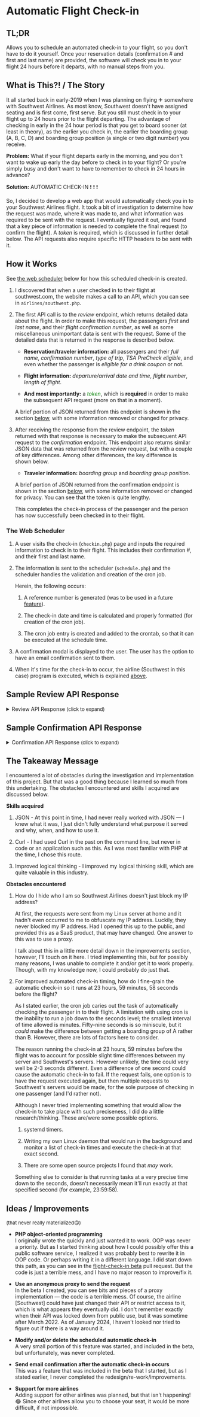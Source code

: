 # Automatic Flight Check-in

## TL;DR

Allows you to schedule an automated check-in to your flight, so you don't have to do it yourself. Once your reservation details (confirmation # and first and last name) are provided, the software will check you in to your flight 24 hours before it departs, with no manual steps from you.


## What is This⁈ / The Story

It all started back in early-2019 when I was planning on flying ✈ somewhere with Southwest Airlines. As most know, Southwest doesn't have assigned seating and is first come, first serve. But you still must check in to your flight up to 24 hours prior to the flight departing. The advantage of checking in early in the 24 hour period is that you get to board sooner (at least in theory), as the earlier you check in, the earlier the boarding group (A, B, C, D) and boarding group position (a single or two digit number) you receive.

**Problem:** What if your flight departs early in the morning, and you don't want to wake up early the day before to check in to your flight? Or you're simply busy and don't want to have to remember to check in 24 hours in advance?

**Solution:** AUTOMATIC CHECK-IN ❗ ❗ ❗

So, I decided to develop a web app that would automatically check you in to your Southwest Airlines flight. It took a bit of investigation to determine how the request was made, where it was made to, and what information was required to be sent with the request. I eventually figured it out, and found that a key piece of information is needed to complete the final request (to confirm the flight). A _token_ is required, which is discussed in further detail below. The API requests also require specific HTTP headers to be sent with it.


## How it Works

See [the web scheduler](#the-web-scheduler) below for how this scheduled check-in is created.

1) I discovered that when a user checked in to their flight at southwest.com, the website makes a call to an API, which you can see in `airlines/southwest.php`.

2) The first API call is to the _review_ endpoint, which returns detailed data about the flight. In order to make this request, the passengers _first_ and _last name_, and their _flight confirmation number_, as well as some miscellaneous unimportant data is sent with the request. Some of the detailed data that is returned in the response is described below.

    - **Reservation/traveler information:** all passengers and their _full name_, _confirmation number_, _type of trip_, _TSA PreCheck eligible_, and even whether the passenger is _eligible for a drink coupon_ or not.

    - **Flight information:** _departure/arrival date and time_, _flight number_, _length of flight_.

    - **And most importantly:** a <span style="color: green;">_token_</span>, which is **required** in order to make the subsequent API request (more on that in a moment).

    A brief portion of JSON returned from this endpoint is shown in the section [below](#sample-review-api-response), with some information removed or changed for privacy.

3) After receiving the response from the review endpoint, the _token_ returned with that response is necessary to make the subsequent API request to the _confirmation_ endpoint. This endpoint also returns similar JSON data that was returned from the review request, but with a couple of key differences. Among other differences, the key difference is shown below.

    - **Traveler information:** _boarding group_ and _boarding group position_.

    A brief portion of JSON returned from the confirmation endpoint is shown in the section [below](#sample-confirmation-api-response), with some information removed or changed for privacy. You can see that the token is quite lengthy.

    This completes the check-in process of the passenger and the person has now successfully been checked in to their flight.


### The Web Scheduler

1) A user visits the check-in (`checkin.php`) page and inputs the required information to check in to their flight. This includes their confirmation #, and their first and last name.

2) The information is sent to the scheduler (`schedule.php`) and the scheduler handles the validation and creation of the cron job.

    Herein, the following occurs:

    1) A reference number is generated (was to be used in a future [feature](#ideas--improvements)).

    2) The check-in date and time is calculated and properly formatted (for creation of the cron job).

    3) The cron job entry is created and added to the crontab, so that it can be executed at the schedule time.

3) A confirmation modal is displayed to the user. The user has the option to have an email confirmation sent to them.

4) When it's time for the check-in to occur, the airline (Southwest in this case) program is executed, which is explained [above](#how-it-works).


## Sample Review API Response

<details>
  <summary>Review API Response <span style="font-size: small;">(click to expand)<span></summary>

```JSON
{
  "data": {
    "searchResults": {
      "reservation": {
        "confirmationNumber": "MVDNPS",
        "international": false,
        "seniorPassenger": false,
        "eligibleForDrinkCoupon": false,
        "upgradeToBusinessSelect": true,
        "tripType": "roundtrip",
        "travelers": [
          {
            "extraSeat": false,
            "firstName": "Johnny",
            "middleName": null,
            "lastName": "5",
            "givenName": "Johnny",
            "surname": "5",
            "boardingBounds": [
              {
                "eligibleForSelfServiceCheckIn": true,
                "boardingSegments": [
                  {
                    "tsaPreCheck": true,
                    "eligibleForDrinkCoupon": false,
                    "disabilityAssistance": false
                  }
                ]
              }
            ]
          }
        ],
        "bounds": [
          {
            "international": false,
            "segments": [
              {
                "flightIdentifier": "",
                "originationAirportCode": "MCO",
                "destinationAirportCode": "MIA",
                "departureDate": "2018-08-04T10:25-07:00",
                "flightLegs": [
                  {
                    "operatingFlightNumber": "1856",
                    "originationAirportCode": "MCO",
                    "destinationAirportCode": "MIA",
                    "departureDateTime": "2018-08-04T10:25-07:00",
                    "arrivalDateTime": "2018-08-04T11:35-07:00",
                    "changePlanes": false,
                    "nextDay": false,
                    "wifi": true,
                    "totalDuration": 60,
                    "stopDuration": 0
                  }
                ]
              }
            ],
            "type": "departing"
          }
        ]
      },
      "token": "eyJhbGciOiJkaXIiLCJlbmMiOiJBMTI4Q0JDLUhTMjU2In0..wyoMHC2oQo9nOjwRWSMSXA.cbtOFC53BeZssG9Uvp0fEvRtDpif5Jcp876KFIrjIB9ZWgqRG6fqmS69J1n_8YzWJy40iER7p9o1qfN7MFu5h6DQGsjo0zPn9vIRVzQwI738_xgn3Pq4--A2qUXB4rCG5TyJuCTaUhRNJ9wZSReGD6zOYu0viP0oIVzakqjGbM7qPdbRncrkaaeQGGEyW3-8bMunxcH6GEa9-P8b4kYXsT1RhlxqRHD5bBfGDcLIit58m10xa6ilI0I5q-M5jfRpFb0qri2ggQxNw-WTUO3hxJ_Bjf5V72Q4BJEtCxjqXaqH8924rBSkUYihrdQOtYW2TCsPoek-UjpgTePlcJITQLnUX3riIkHfYBNSr_2UW2fwm2igiTrlmmD_A7gABZq3U0gRgS37PungW5Rc93i12MvOT77tSmOri5-JvHssNDCh4d1Mhhlpm_2kDKL8SBIPw9bffaHlYtC6F8wyqoF3aIfDYeuZUcXmx7R0V6ccS4uQh-cMrXbudPffehpT6THg6JYrZSgUk8cAEmzKhvGb9TMNvsvdAmy6-Ar_mSwSgNJ3UyY-zOT32INw7chUdx1q7omCMMAFaGBeJZPnJUJ6H6WXTzDDOOyKE69cypnPBPSxo5pd9MORQlgPV6JTMiBXzZdA3HR4VBRP0AiEGDXeKfcWZCX5LDMy-sT362-6gveVusrZSUnTZsfvnn90vnz-w6tTJscir_RfkRmqehjPqOy4EmmG7TCsSeEMnRlA4O8Ez-gHufEvjNtJFze0x0K9TaNoBcL1Ce1D1P64Ntrd1ypBNo3ojZmEzWP1aHtLODKw1ZWAYI_ZcZCG84mQ-Eu6mqWldGGMSZH-LAxD4_grpe4vd-KnA5TMlI0izOQ-DKyWiANVEOSizz_tmWlPNmWkgXJRjpJ0Y0EcYQZeh0cyzTFPwy9ZTVu1NLgNjggTik6HatBjhQGEGX0bPHhWF8IJerpEYJp95HxPOjhXDqf5XX0pP_pyKH1-viA4Ze2OrEfrU6D8QRD673QmFC-uJEIQfvtL17s-pmjt5wzKbTW9mUABnLo_v2Mudbx1C_sM77Noyw2m6SBBXMzsiavCMc8fW9YlzxcLFu37-mERoavJGTRmoH74mb6qkMbtvIlWGetfoEM8wk9lZRTV6TECMzGYG04foKr48zJ5n8rRxCYmb-0mk4WPmRzve637g9jCZ3_uHktCsSfcN8VxdRVOCU2kkA-M4z8WViI1iZ6Bj8pZ2C1b-KsgfeOMvd7UoTGx6hnbkwoSVDIipIflYKz6q8SKZ22xlKEfYRO0kTtVRIcOE9oG5YyYF9jHFJk09f_DLy_GPrgLcQzJFQIWepJeYsE7yGQXpk22nXxT6cdp2jorz28cXBcAFijGNVy74TDif2oSCGAckODdxMO64JXLL50vYSuuqj2wrAVtoEfJ7LGbmXlYmcmFoypGSXW3VJ8vMsEu9HbaVXProrH9ROqBmrJANeEFiNRBAVxUIgrRjxAUWsfa7PKROSmvvHkMC_785HpYL9x7pYPDOJPPnHqwMlJ6TEL1PRT1K3xME_pKFsYoIsfUCaBCyJ2JZys6ydFJ7bWHn0rl9TA_5OuegNFuKA2KV6SCkXSMLIWHZ9WXlec_PYdUMxJmhukRZNF0dguYkq_sAhThuPZoB06ML5Xz-1bHZydkQImOOnJbfd8m1Q1cQ7ax0mRr5jPiPkwaAwG9Zn4p2sYy_HBECWrq28kX_fafVZBEzWqmHvxB8ZW0lwDyqxI6n0LChNDx7_ZSxYKXArvKeEQcjWCXlmHPlO3S3mpW4Qr-zb0Rmtffx9NLRkYOi2DWlzqWNVaZmSXJia3oo_ST5Ajie8uQa5l6zkIOLbSAG_xKL_wvAlxUr2zf-Hlx5gHPNJtsXqjLFxFmvprzLshJdizWJv93GV1lnZTFJidZ7xhgkrNapEj_mlF0z_vbrRFJ6d37WeQFlkXbI715GhHFhWwB1fvZn4LPrMwBotqfecm_JTIaUI9niqk76IvTe4xSuskoaOtxGjQgk1w_YsG3CTky05rMHb_3We1PopKO6iZnxl6LBEjXzTKUHM4IFophz7EtNp5ZBPMlDIvLHeOmWf_10LkYrSyjEFqlMV2WWlY_iBU7N8J0piFynbc5No34i1C6jJ8czRZA8ollw4JmBUSr0iwZgP0047vtn-jH0gnAgsuBWk5I4UBjA2WttQwk079WeFfJICFh_0vnMY5bpan1_g8cNpHFCtcak2MUe7qcTF75G0vy7gL5LnNkQzG3HMONGaNXIJ4ePIlJ-L0cZMrOJyPdzpaQ8yc_D5A1TJJAHXOkj6K6UsQoF_fLYg64YMRz2S0EfCgp6wLwW8kDzm5T6VrkE-bmxbaXrUs2fDR1RDU6bCghQuAxEY5QnPd3cK2Bfr4-xWHopwsDe-PQQKl3lG1u9CXRHrkUOSs7AcdUS0E8vLBE7tNrZlUvtGY8cnGCvXbfT8skcCSM0kmrSCpRj5DcxdCrzr3mORRkw-qj2O0qy6R6hs8Y4OYhkho1VqarNUCeFvlWpaepnVXMVGuGMTdOPnSiqMFYuZCWwIh7lMxqDFIvXZIo7G-ajWhv3YigUwL7yM0fJHlFczTtD6iDNwzFyzU_OT5Pl9poAm8YLVbE5hm4P0cjOF3cfkVb_CMmpVeE4J0BfqMXhZw_4PsmbFQgu4sOoPhOC1ZCjmMIrP54GSG6itBNv4xb40qXo7xyyx9DqZtbktCexrVNjfGx0_AkiT-E4-C_uDyVDh2618bnJePfcrUtOLpSNkKvn7HQGcRjlECPishXIoW8qNpm0SSbrAaqod-d30MnzfCr_RF-NxUc2Ph2uANfu7JlK1UsOu9f9JUftq8zPA36EgsXMHU6GrQ0cr9Ob6NoBgwGFoFUM7OUZ2UShXytjqq4fG0DCgvS0OBDwfY4jkC5QgXO8NEYm9QieYGnDItcfeMtiFqRb3irz7OeFhRjCO3vZkIFuQvt5ZNQMRocWLJ_AgmF5KWKLdN6cP261oDIQ7k2Hc-JsdjSi8AXPNTKwfU7ASstMgb583sTHa0y67L0QtnUk2fE0efe3WyYDOpOsPMu2J7FNkXBSfQ-fOgJnNkCbGt6SxIkygzQZdnLb98xsE0tPYLHFo-NWRkcfz2zD49if4JouDwPudyn9hiMWMfiLtLhU9Iyn3DzrgNoI9GDYPPKP68wwKKZrRx7sV4WqllHT2Jcdg7WbYg6dZtTv6KZR7ftDgqvaT-kf3u7YUoGseqvpiQxs83wRNKN2tuNAL_Yz0xJN_QAh8BWHU8bQ8oB6nuOG0ErFQ3gmBZiyIqA8mSwBifdPzzl3opnQU3hkx6kEG0mGwyB4XrN7pco5Qj5mnG5g3jI7JYK4FWz5OSTHRncXZhxJZEYv9TMgxtiFwspuV8Y6ddf2zrpdQxR5SGMc1IYwxsXZhSU0Y5QJooDpSMCmXBx0JdnR5EkJYn4JCwQhT9BOxrQIAXCsIRp6CbdxRcoJmV61hK3ZBKAwB1YxUw_pUEAAmceO45tkTmJhDAZY5ii50QOrlDzbHQVdWE_WVDpDrthf27aIYqBr3dk1t88RIEj2cSJEgdE_l0mflbY-2xVS1K81mGeSZZVBH5FcjkQGv7qYKEx8Ah-6YFxHts7dpdFQNK1FY6KYjpEaxVRIu-ctV4V9yLp3_-Xg_B82Br4a7W5ADSeL5N6hHim8L_1yDF1aOSMrdEpopnRBattdznfgF9TsIFf1XsmmpicNi-grLsiXB6ZGZ-s3dqfs8V8qPybv4gPhTvhtpyYiQvrozQyK0UMCAlJHbuk7TmsZJobmPesJIDDFU0k_k5CkT1ZsIbwU-NHC3WtA22bj9Un1BotvlMx0ItixPdNKMO5YjpHeHGJM-zDWWt7BmQJ40S-g-6PtEMw5CkMNdHVlT6XZ9WADjgI5h1zIB9YHcjj4wlfkVdaVZE0IBd6QtYGpBH7qpO0gyEJ72OiOgizhwkhpnabCIs1flp4gao1_6eDCjn9UznEtc455qvNit5g3pdkXMRuTBuFghq8uHONfvG2zqJqQ9eY8iog1BQ2lwvdLfSfKz4iGSsISZQcd19lAEj6CU9ICT3cQMyZm36J1Z7jsCNf9m7CojhH5tpG2WiBDGhe-BGhIVFGNkftVDfBrOEFUdQFZHm5hNiwQGyTJQ2zswxVK4BTzmDwdofppLObj2Q2JUfMeZx68RY5kSEMhlC4BTtJkxYtN1cple6u23x1RX4EXMlzKPr-qox6ohdI9sj-L8JWFKE7H2N-xQjrGpEtAeg903rg2QL7UyfhAFOVyFwc-Fxfs1RNvwIV-ynjhQh58dmzMSF7zjEZ1DA.pmFTN1UJx2Hro0NYrOoGjQ"
    }
  },
  "success": true
}

```
</details>


## Sample Confirmation API Response

<details>
  <summary>Confirmation API Response <span style="font-size: small;">(click to expand)<span></summary>

```JSON
{
  "data": {
    "searchResults": {
      "travelers": [
        {
          "boardingBounds": [
            {
              "eligibleForSelfServiceCheckIn": false,
              "boardingSegments": [
                {
                  "boardingGroup": "B",
                  "boardingGroupPosition": "38",
                  "tsaPreCheck": true,
                  "eligibleForDrinkCoupon": false
                }
              ]
            }
          ]
        }
      ],
      "eligibleForMobileBoardingPass": true,
      "token": "[REMOVED FOR BREVITY]",
      "drinkCouponSelected": false
    }
  },
  "success": true,
  "notifications": null,
  "uiMetadata": {
    "proxyLogout": true,
    "chapiVersion": "1.8.0",
    "maintenance": false,
    "group-checkin": true
  }
}
```
</details>


## The Takeaway Message

I encountered a lot of obstacles during the investigation and implementation of this project. But that was a good thing because I learned so much from this undertaking. The obstacles I encountered and skills I acquired are discussed below.

**Skills acquired**

1) JSON - At this point in time, I had never really worked with JSON — I knew what it was, I just didn't fully understand what purpose it served and why, when, and how to use it.

2) Curl - I had used Curl in the past on the command line, but never in code or an application such as this. As I was most familiar with PHP at the time, I chose this route.

3) Improved logical thinking - I improved my logical thinking skill, which are quite valuable in this industry.

**Obstacles encountered**

1) How do I hide who I am so Southwest Airlines doesn't just block my IP address?

    At first, the requests were sent from my Linux server at home and it hadn't even occurred to me to obfuscate my IP address. Luckily, they never blocked my IP address. Had I opened this up to the public, and provided this as a SaaS product, that may have changed. One answer to this was to use a proxy.

    I talk about this in a little more detail down in the improvements section, however, I'll touch on it here. I tried implementing this, but for possibly many reasons, I was unable to complete it and/or get it to work properly. Though, with my knowledge now, I could probably do just that.

2) For improved automated check-in timing, how do I fine-grain the automatic check-in so it runs at 23 hours, 59 minutes, 58 seconds before the flight?

    As I stated earlier, the cron job caries out the task of automatically checking the passenger in to their flight. A limitation with using cron is the inability to run a job down to the seconds level; the smallest interval of time allowed is minutes. Fifty-nine seconds is so miniscule, but it _could_ make the difference between getting a boarding group of A rather than B. However, there are lots of factors here to consider.

    The reason running the check-in at 23 hours, 59 minutes before the flight was to account for possible slight time differences between my server and Southwest's servers. However unlikely, the time could very well be 2-3 seconds different. Even a difference of one second could cause the automatic check-in to fail. If the request fails, one option is to have the request executed again, but then multiple requests to Southwest's servers would be made, for the sole purpose of checking in one passenger (and I'd rather not).

    Although I never tried implementing something that would allow the check-in to take place with such preciseness, I did do a little research/thinking. These are/were some possible options.

    1) systemd timers.

    2) Writing my own Linux daemon that would run in the background and monitor a list of check-in times and execute the check-in at that exact second.

    3) There are some open source projects I found that _may_ work.

    Something else to consider is that running tasks at a very precise time down to the seconds, doesn't necessarily mean it'll run exactly at that specified second (for example, 23:59:58).


## Ideas / Improvements
<span style="font-size: small;">(that never really materialized🙃)</span>

* **PHP object-oriented programming**<br>
I originally wrote the quickly and just wanted it to work. OOP was never a priority. But as I started thinking about how I could possibly offer this a public software service, I realized it was probably best to rewrite it in OOP code. Or perhaps writing it in a different language. I did start down this path, as you can see in the [flight-check-in beta](https://github.com/jdstone/flight-check-in/pull/1) pull request. But the code is just a terrible mess, and I have no major reason to improve/fix it.

* **Use an anonymous proxy to send the request**<br>
In the beta I created, you can see bits and pieces of a proxy implementation — the code is a terrible mess. Of course, the airline [Southwest] could have just changed their API or restrict access to it, which is what appears they eventually did. I don't remember exactly when their API was locked down from public use, but it was sometime after March 2022. As of January 2024, I haven't looked nor tried to figure out if there is a way around it.

* **Modify and/or delete the scheduled automatic check-in**<br>
A very small portion of this feature was started, and included in the beta, but unfortunately, was never completed.

* **Send email confirmation after the automatic check-in occurs**<br>
This was a feature that was included in the beta that I started, but as I stated earlier, I never completed the redesign/re-work/improvements.

* **Support for more airlines**<br>
Adding support for other airlines was planned, but that isn't happening! 😂 Since other airlines allow you to choose your seat, it would be more difficult, if not impossible.

